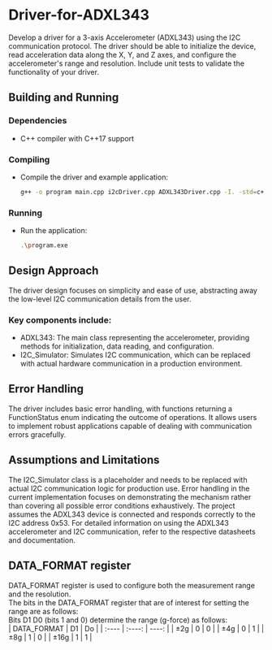 # Driver-for-ADXL343
Develop a driver for a 3-axis Accelerometer (ADXL343) using the I2C communication protocol. The driver should be able to initialize the device, read acceleration data along the X, Y, and Z axes, and configure the accelerometer's range and resolution. Include unit tests to validate the functionality of your driver.  

## Building and Running

### Dependencies
- C++ compiler with C++17 support

### Compiling
- Compile the driver and example application:
  
    ```sh  
    g++ -o program main.cpp i2cDriver.cpp ADXL343Driver.cpp -I. -std=c++17
### Running
- Run the application:  

  ```sh   
  .\program.exe

## Design Approach  
The driver design focuses on simplicity and ease of use, abstracting away the low-level I2C communication details from the user. 
### Key components include:
- ADXL343: The main class representing the accelerometer, providing methods for initialization, data reading, and configuration.
- I2C_Simulator: Simulates I2C communication, which can be replaced with actual hardware communication in a production environment.

## Error Handling  
The driver includes basic error handling, with functions returning a FunctionStatus enum indicating the outcome of operations. It allows users to implement robust applications capable of dealing with communication errors gracefully.  

## Assumptions and Limitations
The I2C_Simulator class is a placeholder and needs to be replaced with actual I2C communication logic for production use.
Error handling in the current implementation focuses on demonstrating the mechanism rather than covering all possible error conditions exhaustively.
The project assumes the ADXL343 device is connected and responds correctly to the I2C address 0x53.
For detailed information on using the ADXL343 accelerometer and I2C communication, refer to the respective datasheets and documentation.

## DATA_FORMAT register
DATA_FORMAT register is used to configure both the measurement range and the resolution.  
The bits in the DATA_FORMAT register that are of interest for setting the range are as follows:  
Bits D1 D0 (bits 1 and 0) determine the range (g-force) as follows:  
| DATA_FORMAT | D1 | Do |
| :---- | :----: | ----: |
| ±2g | 0 | 0 |
| ±4g | 0 | 1 |
| ±8g | 1 | 0 |
| ±16g | 1 | 1 |
